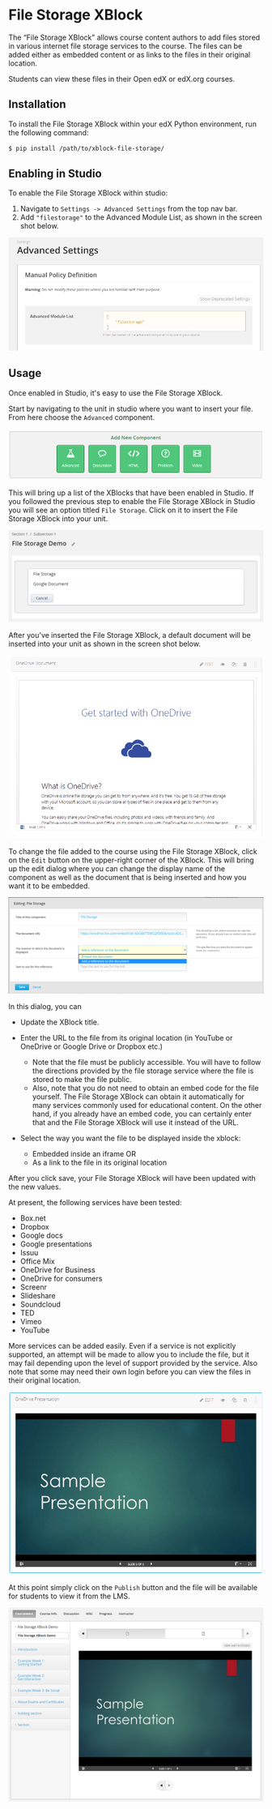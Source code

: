 File Storage XBlock
===================

The “File Storage XBlock” allows course content authors to add files stored in various internet file storage services to the course. The files can be added either as embedded content or as links to the files in their original location.

Students can view these files in their Open edX or edX.org courses.

Installation
------------
To install the File Storage XBlock within your edX Python environment, run the following command:

```bash
$ pip install /path/to/xblock-file-storage/
```

Enabling in Studio
------------------

To enable the File Storage XBlock within studio:

1. Navigate to `Settings -> Advanced Settings` from the top nav bar.
2. Add `"filestorage"` to the Advanced Module List, as shown in the screen shot below.

![Advanced Module List](docs/img/advanced.png)

Usage
-----
Once enabled in Studio, it's easy to use the File Storage XBlock.

Start by navigating to the unit in studio where you want to insert your file. From here choose the `Advanced` component.

![Studio Component List](docs/img/component_list.png)

This will bring up a list of the XBlocks that have been enabled in Studio. If you followed the previous step to enable the File Storage XBlock in Studio you will see an option titled `File Storage`. Click on it to insert the File Storage XBlock into your unit.

![Studio Advanced Component Selection](docs/img/unit2.png)

After you've inserted the File Storage XBlock, a default document will be inserted into your unit as shown in the screen shot below.

![Studio Initial File Storage XBlock Insertion](docs/img/xblock_insert.png)

To change the file added to the course using the File Storage XBlock, click on the `Edit` button on the upper-right corner of the XBlock. This will bring up the edit dialog where you can change the display name of the component as well as the  document that is being inserted and how you want it to be embedded.

![Edit inserted document](docs/img/editme.png)

In this dialog, you can

- Update the XBlock title.
- Enter the URL to the file from its original location (in YouTube or OneDrive or Google Drive or Dropbox etc.) 
    - Note that the file must be publicly accessible. You will have to follow the directions provided by the file storage service where the file is stored to make the file public. 
    - Also, note that you do not need to obtain an embed code for the file yourself. The File Storage XBlock can obtain it automatically for many services commonly used for educational content. On the other hand, if you already have an embed code, you can certainly enter that and the File Storage XBlock will use it instead of the URL. 

- Select the way you want the file to be displayed inside the xblock:
    - Embedded inside an iframe OR
    - As a link to the file in its original location

After you click save, your File Storage XBlock will have been updated with the new values.

At present, the following services have been tested:
- Box.net
- Dropbox
- Google docs
- Google presentations
- Issuu
- Office Mix
- OneDrive for Business
- OneDrive for consumers
- Screenr
- Slideshare
- Soundcloud
- TED
- Vimeo
- YouTube

More services can be added easily. Even if a service is not explicitly supported, an attempt will be made to allow you to include the file, but it may fail depending upon the level of support provided by the service.
Also note that some may need their own login before you can view the files in their original location.

![Updated studio view](docs/img/xblock_studio_insert.png)

At this point simply click on the `Publish` button and the file will be available for students to view it from the LMS.

![Published File Storage XBlock in LMS](docs/img/student_view.png)

